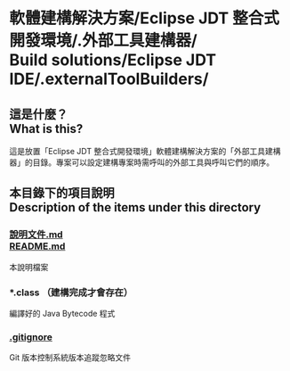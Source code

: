 # 軟體建構解決方案/Eclipse JDT 整合式開發環境/.外部工具建構器/<br>Build solutions/Eclipse JDT IDE/.externalToolBuilders/
## 這是什麼？<br />What is this?
這是放置「Eclipse JDT 整合式開發環境」軟體建構解決方案的「外部工具建構器」的目錄。專案可以設定建構專案時需呼叫的外部工具與呼叫它們的順序。

## 本目錄下的項目說明<br />Description of the items under this directory
### [說明文件.md<br>README.md](README.md)
本說明檔案

### *.class （建構完成才會存在）
編譯好的 Java Bytecode 程式

### [.gitignore](.gitignore)
Git 版本控制系統版本追蹤忽略文件

